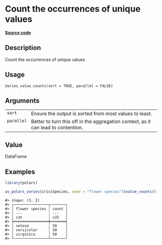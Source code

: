 

# Count the occurrences of unique values

[**Source code**](https://github.com/pola-rs/r-polars/tree/main/R/series__series.R#L587)

## Description

Count the occurrences of unique values

## Usage

<pre><code class='language-R'>Series_value_counts(sort = TRUE, parallel = FALSE)
</code></pre>

## Arguments

<table>
<tr>
<td style="white-space: nowrap; font-family: monospace; vertical-align: top">
<code id="sort">sort</code>
</td>
<td>
Ensure the output is sorted from most values to least.
</td>
</tr>
<tr>
<td style="white-space: nowrap; font-family: monospace; vertical-align: top">
<code id="parallel">parallel</code>
</td>
<td>
Better to turn this off in the aggregation context, as it can lead to
contention.
</td>
</tr>
</table>

## Value

DataFrame

## Examples

``` r
library(polars)

as_polars_series(iris$Species, name = "flower species")$value_counts()
```

    #> shape: (3, 2)
    #> ┌────────────────┬───────┐
    #> │ flower species ┆ count │
    #> │ ---            ┆ ---   │
    #> │ cat            ┆ u32   │
    #> ╞════════════════╪═══════╡
    #> │ setosa         ┆ 50    │
    #> │ versicolor     ┆ 50    │
    #> │ virginica      ┆ 50    │
    #> └────────────────┴───────┘
